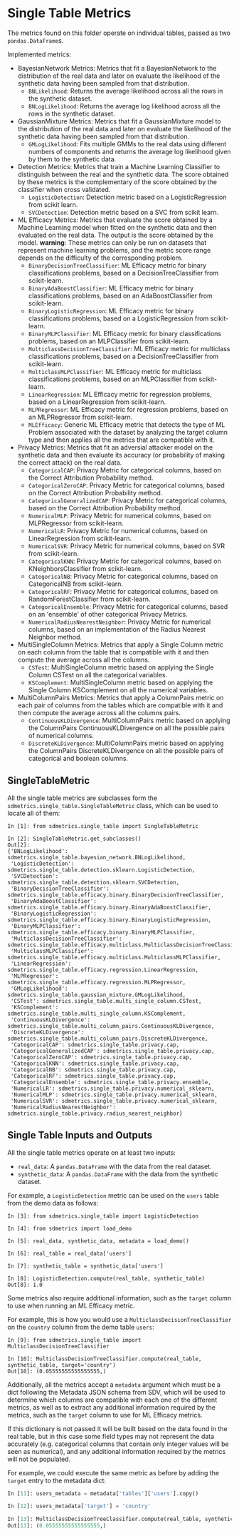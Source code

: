 # Single Table Metrics

The metrics found on this folder operate on individual tables, passed as two `pandas.DataFrame`s.

Implemented metrics:

* BayesianNetwork Metrics: Metrics that fit a BayesianNetwork to the distribution of the real data
  and later on evaluate the likelihood of the synthetic data having been sampled from that
  distribution.
    * `BNLikelihood`: Returns the average likelihood across all the rows in the synthetic dataset.
    * `BNLogLikelihood`: Returns the average log likelihood across all the rows in the synthetic
      dataset.
* GaussianMixture Metrics: Metrics that fit a GaussianMixture model to the distribution of the
  real data and later on evaluate the likelihood of the synthetic data having been sampled from that
  distribution.
    * `GMLogLikelihood`: Fits multiple GMMs to the real data using different numbers of components
      and returns the average log likelihood given by them to the synthetic data.
* Detection Metrics: Metrics that train a Machine Learning Classifier to distinguish between
  the real and the synthetic data. The score obtained by these metrics is the complementary of the
  score obtained by the classifier when cross validated.
    * `LogisticDetection`: Detection metric based on a LogisticRegression from scikit learn.
    * `SVCDetection`: Detection metric based on a SVC from scikit learn.
* ML Efficacy Metrics: Metrics that evaluate the score obtained by a Machine Learning model
  when fitted on the synthetic data and then evaluated on the real data. The output is the score
  obtained by the model. **warning**: These metrics can only be run on datasets that represent
  machine learning problems, and the metric score range depends on the difficulty of the
  corresponding problem.
    * `BinaryDecisionTreeClassifier`: ML Efficacy metric for binary classifications problems, based
      on a DecisionTreeClassifier from scikit-learn.
    * `BinaryAdaBoostClassifier`: ML Efficacy metric for binary classifications problems, based
      on an AdaBoostClassifier from scikit-learn.
    * `BinaryLogisticRegression`: ML Efficacy metric for binary classifications problems, based
      on a LogisticRegression from scikit-learn.
    * `BinaryMLPClassifier`: ML Efficacy metric for binary classifications problems, based
      on an MLPClassifier from scikit-learn.
    * `MulticlassDecisionTreeClassifier`: ML Efficacy metric for multiclass classifications problems, based
      on a DecisionTreeClassifier from scikit-learn.
    * `MulticlassMLPClassifier`: ML Efficacy metric for multiclass classifications problems, based
      on an MLPClassifier from scikit-learn.
    * `LinearRegression`: ML Efficacy metric for regression problems, based
      on a LinearRegression from scikit-learn.
    * `MLPRegressor`: ML Efficacy metric for regression problems, based
      on an MLPRegressor from scikit-learn.
    * `MLEfficacy`: Generic ML Efficacy metric that detects the type of ML Problem associated
      with the dataset by analyzing the target column type and then applies all the metrics
      that are compatible with it.
* Privacy Metrics: Metrics that fit an adversial attacker model on the synthetic data and
    then evaluate its accuracy (or probability of making the correct attack) on the real data.
    * `CategoricalCAP`: Privacy Metric for categorical columns, based
    on the Correct Attribution Probability method.
    * `CategoricalZeroCAP`: Privacy Metric for categorical columns, based
    on the Correct Attribution Probability method.
    * `CategoricalGeneralizedCAP`: Privacy Metric for categorical columns, based
    on the Correct Attribution Probability method.
    * `NumericalMLP`: Privacy Metric for numerical columns, based
    on MLPRegressor from scikit-learn.
    * `NumericalLR`: Privacy Metric for numerical columns, based
    on LinearRegression from scikit-learn.
    * `NumericalSVR`: Privacy Metric for numerical columns, based
    on SVR from scikit-learn.
    * `CategoricalKNN`: Privacy Metric for categorical columns, based
    on KNeighborsClassifier from scikit-learn.
    * `CategoricalNB`: Privacy Metric for categorical columns, based
    on CategoricalNB from scikit-learn.
    * `CategoricalRF`: Privacy Metric for categorical columns, based
    on RandomForestClassifier from scikit-learn.
    * `CategoricalEnsemble`: Privacy Metric for categorical columns, based
    on an 'ensemble' of other categorical Privacy Metrics.
    * `NumericalRadiusNearestNeighbor`: Privacy Metric for numerical columns, based
    on an implementation of the Radius Nearest Neighbor method.
* MultiSingleColumn Metrics: Metrics that apply a Single Column metric on each column from
  the table that is compatible with it and then compute the average across all the columns.
    * `CSTest`: MultiSingleColumn metric based on applying the Single Column CSTest on all
      the categorical variables.
    * `KSComplement`: MultiSingleColumn metric based on applying the Single Column KSComplement on all
      the numerical variables.
* MultiColumnPairs Metrics: Metrics that apply a ColumnPairs metric on each pair of columns from
  the tables which are compatible with it and then compute the average across all the columns pairs.
    * `ContinuousKLDivergence`: MultiColumnPairs metric based on applying the ColumnPairs
      ContinuousKLDivergence on all the possible pairs of numerical columns.
    * `DiscreteKLDivergence`: MultiColumnPairs metric based on applying the ColumnPairs
      DiscreteKLDivergence on all the possible pairs of categorical and boolean columns.

## SingleTableMetric

All the single table metrics are subclasses form the `sdmetrics.single_table.SingleTableMetric`
class, which can be used to locate all of them:

```python3
In [1]: from sdmetrics.single_table import SingleTableMetric

In [2]: SingleTableMetric.get_subclasses()
Out[2]:
{'BNLogLikelihood': sdmetrics.single_table.bayesian_network.BNLogLikelihood,
 'LogisticDetection': sdmetrics.single_table.detection.sklearn.LogisticDetection,
 'SVCDetection': sdmetrics.single_table.detection.sklearn.SVCDetection,
 'BinaryDecisionTreeClassifier': sdmetrics.single_table.efficacy.binary.BinaryDecisionTreeClassifier,
 'BinaryAdaBoostClassifier': sdmetrics.single_table.efficacy.binary.BinaryAdaBoostClassifier,
 'BinaryLogisticRegression': sdmetrics.single_table.efficacy.binary.BinaryLogisticRegression,
 'BinaryMLPClassifier': sdmetrics.single_table.efficacy.binary.BinaryMLPClassifier,
 'MulticlassDecisionTreeClassifier': sdmetrics.single_table.efficacy.multiclass.MulticlassDecisionTreeClassifier,
 'MulticlassMLPClassifier': sdmetrics.single_table.efficacy.multiclass.MulticlassMLPClassifier,
 'LinearRegression': sdmetrics.single_table.efficacy.regression.LinearRegression,
 'MLPRegressor': sdmetrics.single_table.efficacy.regression.MLPRegressor,
 'GMLogLikelihood': sdmetrics.single_table.gaussian_mixture.GMLogLikelihood,
 'CSTest': sdmetrics.single_table.multi_single_column.CSTest,
 'KSComplement': sdmetrics.single_table.multi_single_column.KSComplement,
 'ContinuousKLDivergence': sdmetrics.single_table.multi_column_pairs.ContinuousKLDivergence,
 'DiscreteKLDivergence': sdmetrics.single_table.multi_column_pairs.DiscreteKLDivergence,
 'CategoricalCAP': sdmetrics.single_table.privacy.cap,
 'CategoricalGeneralizedCAP': sdmetrics.single_table.privacy.cap,
 'CategoricalZeroCAP': sdmetrics.single_table.privacy.cap,
 'CategoricalKNN': sdmetrics.single_table.privacy.cap,
 'CategoricalNB': sdmetrics.single_table.privacy.cap,
 'CategoricalRF': sdmetrics.single_table.privacy.cap,
 'CategoricalEnsemble': sdmetrics.single_table.privacy.ensemble,
 'NumericalLR': sdmetrics.single_table.privacy.numerical_sklearn,
 'NumericalMLP': sdmetrics.single_table.privacy.numerical_sklearn,
 'NumericalSVR': sdmetrics.single_table.privacy.numerical_sklearn,
 'NumericalRadiusNearestNeighbor': sdmetrics.single_table.privacy.radius_nearest_neighbor}
```

## Single Table Inputs and Outputs

All the single table metrics operate on at least two inputs:

* `real_data`: A `pandas.DataFrame` with the data from the real dataset.
* `synthetic_data`: A `pandas.DataFrame` with the data from the synthetic dataset.

For example, a `LogisticDetection` metric can be used on the `users` table from the
demo data as follows:

```python3
In [3]: from sdmetrics.single_table import LogisticDetection

In [4]: from sdmetrics import load_demo

In [5]: real_data, synthetic_data, metadata = load_demo()

In [6]: real_table = real_data['users']

In [7]: synthetic_table = synthetic_data['users']

In [8]: LogisticDetection.compute(real_table, synthetic_table)
Out[8]: 1.0
```

Some metrics also require additional information, such as the `target` column to use
when running an ML Efficacy metric.

For example, this is how you would use a `MulticlassDecisionTreeClassifier` on the `country`
column from the demo table `users`:

```python3
In [9]: from sdmetrics.single_table import MulticlassDecisionTreeClassifier

In [10]: MulticlassDecisionTreeClassifier.compute(real_table, synthetic_table, target='country')
Out[10]: (0.05555555555555555,)
```

Additionally, all the metrics accept a `metadata` argument which must be a dict following
the Metadata JSON schema from SDV, which will be used to determine which columns are compatible
with each one of the different metrics, as well as to extract any additional information required
by the metrics, such as the `target` column to use for ML Efficacy metrics.

If this dictionary is not passed it will be built based on the data found in the real table,
but in this case some field types may not represent the data accurately (e.g. categorical
columns that contain only integer values will be seen as numerical), and any additional
information required by the metrics will not be populated.

For example, we could execute the same metric as before by adding the `target` entry to the
metadata dict:

```python
In [11]: users_metadata = metadata['tables']['users'].copy()

In [12]: users_metadata['target'] = 'country'

In [13]: MulticlassDecisionTreeClassifier.compute(real_table, synthetic_table, metadata=users_metadata)
Out[13]: (0.05555555555555555,)
```
